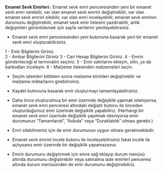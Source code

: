 ﻿**Emanet Sevk Emirleri :** Emanet sevk emri penceresinden yeni bir emanet sevk emri verebilir,  var olan emanet sevk emrini değiştirebilir, var olan emanet sevk emrini  silebilir, var olan emri inceleyebilir, emanet sevk emrinin durumunu değiştirebilir, emanet sevk emir  listesini  yazdırabilir,  anlık  değişimleri  görüntülemek  için  sayfa  verilerini yenileyebilirsiniz.

- Emanet sevk emri penceresinden yeni butonuna basarak yeni bir emanet sevk emri oluşturabilirsiniz.

1 - Emir  Bilgilerini  Giriniz.  
2 - Ambar  Bilgilerini  Giriniz
3 - Cari  Hesap  Bilgilerini  Giriniz.
4 - Emrin  gönderileceği  el  terminalini  seçiniz. 
5 - Emir  satırlarını  ekleyin,  silin,  ya  da  barkodları  inceleyin.
6 - Malzeme listesinden malzemeleri seçin.

- Seçim  işlemleri  bittikten  sonra  malzeme  birimleri  değiştirebilir  ve  malzeme  miktarlarını  girebilirsiniz.

- Kaydet butonuna basarak emir oluşturmayı tamamlayabilirsiniz.

- Daha önce oluşturulmuş bir emir üzerinde değişiklik yapmak isteniyorsa; emanet sevk emri penceresi altındaki değiştir butonu ile önceden oluşturduğumuz emir üzerinde değişiklik yapabiliriz. (Herhangi bir emanet sevk emri üzerinde değişiklik yapılmak isteniyorsa emir durumunun “Tamamlandı”, “Askıda” veya “Duraklatıldı” olması gerekir.)

- Emri silebilmemiz için de emir durumunun uygun olması gerekmektedir.

- Emanet sevk emrini incele butonu ile inceleyebilirsiniz fakat incele ile açtıysanız emir üzerinde bir değişiklik yapamazsınız.

- Emrin durumunu değiştirmek için emre sağ tıklayıp durum menüsü altında durumunu değiştirebilir veya satınalma iade emirleri penceresi altında durum menüsünden de emir durumunu değiştirebiliriz.
